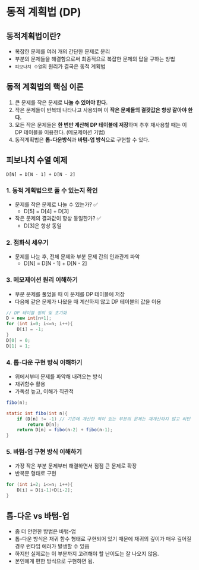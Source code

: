 # 동적 계획법 (DP)

## 동적계획법이란?
- 복잡한 문제를 여러 개의 간단한 문제로 분리
- 부분의 문제들을 해결함으로써 최종적으로 복잡한 문제의 답을 구하는 방법
- `피보나치 수열`의 원리가 결국은 동적 계획법

## 동적 계획법의 핵심 이론
1. 큰 문제를 작은 문제로 **나눌 수 있어야 한다.**
2. 작은 문제들이 반복돼 나타나고 사용되며 이 **작은 문제들의 결괏값은 항상 같아야 한다.**
3. 모든 작은 문제들은 **한 번만 계산해 DP 테이블에 저장**하며 추후 재사용할 때는 이 DP 테이블을 이용한다. (메모제이션 기법)
4. 동적계획법은 **톱-다운방식**과 **바텀-업 방식**으로 구현할 수 있다.

## 피보나치 수열 예제
```text
D[N] = D[N - 1] + D[N - 2]
```
### 1. 동적 계획법으로 풀 수 있는지 확인
- 문제를 작은 문제로 나눌 수 있는가? ✅
  - D[5] = D[4] + D[3]
- 작은 문제의 결과값이 항상 동일한가? ✅
  - D[3]은 항상 동일

### 2. 점화식 세우기
- 문제를 나눈 후, 전체 문제와 부분 문제 간의 인과관계 파악
  - D[N] = D[N - 1] + D[N - 2]

### 3. 메모제이션 원리 이해하기
- 부분 문제를 풀었을 때 이 문제를 DP 테이블에 저장
- 다음에 같은 문제가 나왔을 때 계산하지 않고 DP 테이블의 값을 이용
```java
// DP 테이블 정의 및 초기화
D = new int[n+1];
for (int i=0; i<=n; i++){
    D[i] = -1;
}
D[0] = 0;
D[1] = 1;
```

### 4. 톱-다운 구현 방식 이해하기
- 위에서부터 문제를 파악해 내려오는 방식
- 재귀함수 활용
- 가독성 높고, 이해가 직관적
```java
fibo(n);

static int fibo(int n){
    if (D[n] != -1) // 기존에 계산한 적이 있는 부분의 문제는 재계산하지 않고 리턴
        return D[n];
    return D[n] = fibo(n-2) + fibo(n-1);
}
```

### 5. 바텀-업 구현 방식 이해하기
- 가장 작은 부분 문제부터 해결하면서 점점 큰 문제로 확장
- 반복문 형태로 구현
```java
for (int i=2; i<=n; i++){
    D[i] = D[i-1]+D[i-2];
}
```

## 톱-다운 vs 바텀-업
- 좀 더 안전한 방법은 바텀-업
- 톱-다운 방식은 재귀 함수 형태로 구현되어 있기 때문에 재귀의 깊이가 매우 깊어질 경우 런타임 에러가 발생할 수 있음
- 하지만 실제로는 이 부분까지 고려해야 할 난이도는 잘 나오지 않음.
- 본인에게 편한 방식으로 구현하면 됨.